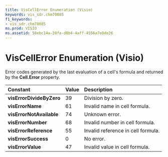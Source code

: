 ```yaml
---
title: VisCellError Enumeration (Visio)
keywords: vis_sdr.chm70085
f1_keywords:
- vis_sdr.chm70085
ms.prod: VISIO
ms.assetid: 58ebc14a-28fa-d0b4-4aff-4556a7e8de26
---
```



# VisCellError Enumeration (Visio)

Error codes generated by the last evaluation of a cell's formula and returned by the  **Cell.Error** property.



|**Constant**|**Value**|**Description**|
|:-----|:-----|:-----|
| **visErrorDivideByZero**|39|Division by zero.|
| **visErrorName**|61|Invalid name in cell formula.|
| **visErrorNotAvailable**|74|Unknown error.|
| **visErrorNumber**|68|Invalid number in cell formula.|
| **visErrorReference**|55|Invalid reference in cell formula.|
| **visErrorSuccess**|0|No error.|
| **visErrorValue**|47|Invalid value in cell formula.|

